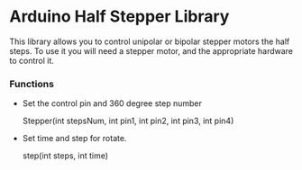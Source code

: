 
# Arduino Half Stepper Library

This library allows you to control unipolar or bipolar stepper motors the half steps. 
To use it you will need a stepper motor, and the appropriate hardware to control it. 


### Functions

- Set the control pin and 360 degree step number

	Stepper(int stepsNum, int pin1, int pin2, int pin3, int pin4)


- Set time and step for rotate.

	step(int steps, int time)
